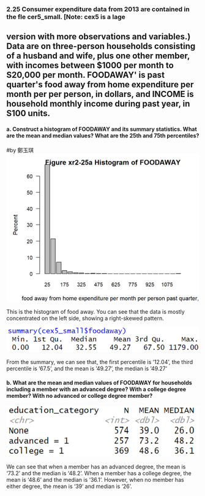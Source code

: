 ### 2.25 Consumer expenditure data from 2013 are contained in the fle cer5_small. [Note: cex5 is a lage
version with more observations and variables.) Data are on three-person households consisting of a
husband and wife, plus one other member, with incomes between $1000 per month to S20,000 per
month. FOODAWAY' is past quarter's food away from home expenditure per month per per person, in
dollars, and INCOME is household monthly income during past year, in S100 units.
-----
#### a. Construct a histogram of FOODAWAY and its summary statistics. What are the mean and median values? What are the 25th and 75th percentiles?
#by 鄭玉琪
![image](https://github.com/YuChi-Cheng/Finance_Economic/blob/main/2.25(a).png?raw=true)
    
This is the histogram of food away. You can see that the data is mostly concentrated on the left side, showing a right-skewed pattern.

![image](https://github.com/YuChi-Cheng/Finance_Economic/blob/main/2.25(a)-summery.png?raw=true)

From the summary, we can see that, the first percentile is ’12.04’, the third percentile is ’67.5’, and the mean is ’49.27’, the median is ’49.27’

#### b. What are the mean and median values of FOODAWAY for households including a member with an advanced degree? With a college degree member? With no advanced or college degree member?

<img width="600" alt="image" src="https://github.com/YuChi-Cheng/Finance_Economic/blob/main/2.25(b).png?raw=true" />

We can see that when a member has an advanced degree, the mean is ‘73.2’ and the median is ‘48.2’. When a member has a college degree, the mean is ‘48.6’ and the median is ‘36.1’. However, when no member has either degree, the mean is ‘39’ and median is ‘26’.

